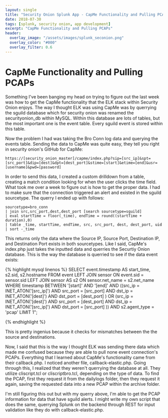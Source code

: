 ```yaml
---
layout: single
title: "Security Onion Splunk App - CapMe Functionality and Pulling PCAPs"
date: 2018-07-30
tags: [splunk, security onion, app development]
excerpt: "CapMe Functionality and Pulling PCAPs"
header:
  overlay_image: "/assets/images/splunk_seconion.png"
  overlay_color: "#000"
  overlay_filter: 0.6
---
```


# CapMe Functionality and Pulling PCAPs

Something I've been banging my head on trying to figure out the last week was how to get the CapMe functionality that the ELK stack within Security Onion enjoys.  The way I thought ELK was using CapMe was by querrying the sguild database which for security onion was renamed the securityonion_db within MySQL.  Within this database are lots of tables, but the most important one is the event table.  Every sguild event is stored within this table.

Now the problem I had was taking the Bro Conn log data and querying the events table.  Sending the data to CapMe was quite easy, they tell you right in security onion's GitHub for CapMe:

    https://[security_onion_master]/capme/index.php?sip=[src_ip]&spt=[src_port]&dip=[dest]&dpt=[dest_port]&stime=[start]&etime=[end]&usr=[username]&pwd=[password]
    
In order to send this data, I created a custom drilldown from a table, creating a match condition looking for when the user clicks the time field.  What took me over a week to figure out is how to get the proper data.  I had to make sure that the connection triggered an alert and existed in the sguild sourcetype.  The querry I ended up with follows: 

    sourcetype=bro_conn
    | join src,src_port,dest,dest_port [search sourcetype=sguild]
    | eval startTime = floor(_time), endTime = round((startTime + duration),0)
    | table _time, startTime, endTime, src, src_port, dest, dest_port, uid
    | sort -_time

This returns only the data where the Source IP, Source Port, Destination IP, and Destination Port exists in both sourcetypes.  Like I said, CapMe's index.php just takes the inputted data and querries the Securtiy Onion database.  This is the way the database is querried to see if the data event exists:

{% highlight mysql linenos %}
  SELECT event.timestamp AS start_time, s2.sid, s2.hostname
                             FROM event
                             LEFT JOIN sensor ON event.sid = sensor.sid
                             LEFT JOIN sensor AS s2 ON sensor.net_name = s2.net_name
                             WHERE timestamp BETWEEN '[start]' AND '[end]'
                             AND ((src_ip = INET_ATON('[src_ip]') AND src_port = [src_port] 
                             AND dst_ip = INET_ATON('[dest]') AND dst_port = [dest_port] )
                             OR (src_ip = INET_ATON('[dest]') AND src_port = [dest_port] 
                             AND dst_ip = INET_ATON('[src_ip]') AND dst_port = [src_port] ))
                             AND s2.agent_type = 'pcap' LIMIT 1";
  
{% endhighlight %}

This is pretty ingenius because it checks for mismatches between the the source and destinations.  

Now, I said that this is the way I thought ELK was sending there data which made me confused because they are able to pull none event connection's PCAPs.  Everything that I learned about CapMe's functionality came from their callback.php.  I noticed another file, callback-elastic.php.  Going through this, I realized that they weren't querrying the database at all.  They utilize cliscript.tcl or cliscriptbro.tcl, depending on the type of data. To find the PCAP, first they request it from the dailylogs folder, then they request it again, saving the requested data into a new PCAP within the archive folder.

I'm still figuring this out but with my querry above, I'm able to get the PCAP information for data that have sguild alerts.  I might write my own script that does the same, querrying Splunk on the backend through REST for input validation like they do with callback-elastic.php.


